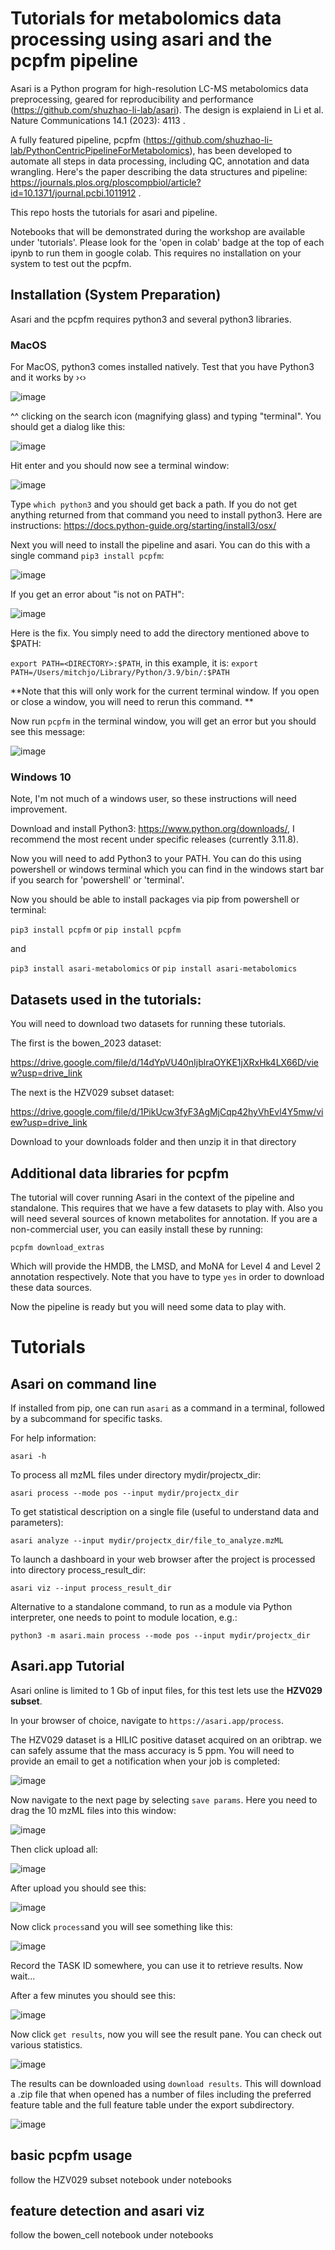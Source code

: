 # Tutorials for metabolomics data processing using asari and the pcpfm pipeline

Asari is a Python program for high-resolution LC-MS metabolomics data preprocessing, geared for reproducibility and performance (https://github.com/shuzhao-li-lab/asari). The design is explaiend in Li et al. Nature Communications 14.1 (2023): 4113 . 

A fully featured pipeline, pcpfm (https://github.com/shuzhao-li-lab/PythonCentricPipelineForMetabolomics), has been developed to automate all steps in data processing, including QC, annotation and data wrangling. Here's the paper describing the data structures and pipeline: https://journals.plos.org/ploscompbiol/article?id=10.1371/journal.pcbi.1011912 .

This repo hosts the tutorials for asari and pipeline.

Notebooks that will be demonstrated during the workshop are available under 'tutorials'. Please look for the 'open in colab' badge at the top of each ipynb to run them in google colab. This requires no installation on your system to test out the pcpfm.

## Installation (System Preparation)
Asari and the pcpfm requires python3 and several python3 libraries. 

### MacOS
For MacOS, python3 comes installed natively. Test that you have Python3 and it works by ›‹›

![image](https://github.com/shuzhao-li-lab/pcpfm_tutorials/assets/10132705/ec571548-7bdf-44b4-ae68-9b4a6aa6eb85)

^^ clicking on the search icon (magnifying glass) and typing "terminal". You should get a dialog like this:

![image](https://github.com/shuzhao-li-lab/pcpfm_tutorials/assets/10132705/0c08dc0a-dc99-4209-bfe5-c8bae8e4b503)

Hit enter and you should now see a terminal window:

![image](https://github.com/shuzhao-li-lab/pcpfm_tutorials/assets/10132705/02f67f74-8cb8-44b0-8792-c999c07e1ba8)

Type `which python3` and you should get back a path. If you do not get anything returned from that command you need to install python3. Here are instructions: https://docs.python-guide.org/starting/install3/osx/

Next you will need to install the pipeline and asari. You can do this with a single command `pip3 install pcpfm`: 

![image](https://github.com/shuzhao-li-lab/pcpfm_tutorials/assets/10132705/e9d9dee8-f7b3-4f28-ab77-fc0284fea53d)

If you get an error about "is not on PATH":

![image](https://github.com/shuzhao-li-lab/pcpfm_tutorials/assets/10132705/a1909a6d-b19f-457e-b005-39019d51d4bd)

Here is the fix. You simply need to add the directory mentioned above to $PATH:

`export PATH=<DIRECTORY>:$PATH`, in this example, it is: `export PATH=/Users/mitchjo/Library/Python/3.9/bin/:$PATH`

**Note that this will only work for the current terminal window. If you open or close a window, you will need to rerun this command. **

Now run `pcpfm` in the terminal window, you will get an error but you should see this message: 

![image](https://github.com/shuzhao-li-lab/pcpfm_tutorials/assets/10132705/4f5a640c-70fe-4525-bb71-8ac794dc71a5)


### Windows 10

Note, I'm not much of a windows user, so these instructions will need improvement. 

Download and install Python3: https://www.python.org/downloads/, I recommend the most recent under specific releases (currently 3.11.8).

Now you will need to add Python3 to your PATH. You can do this using powershell or windows terminal which you can find in the windows start bar if you search for 'powershell' or 'terminal'.

Now you should be able to install packages via pip from powershell or terminal:

`pip3 install pcpfm` or `pip install pcpfm`

and 

`pip3 install asari-metabolomics` or `pip install asari-metabolomics`


## Datasets used in the tutorials:

You will need to download two datasets for running these tutorials.

The first is the bowen_2023 dataset: 

https://drive.google.com/file/d/14dYpVU40nIjblraOYKE1jXRxHk4LX66D/view?usp=drive_link

The next is the HZV029 subset dataset:

https://drive.google.com/file/d/1PikUcw3fyF3AgMjCqp42hyVhEvl4Y5mw/view?usp=drive_link

Download to your downloads folder and then unzip it in that directory


## Additional data libraries for pcpfm

The tutorial will cover running Asari in the context of the pipeline and standalone. This requires that we have a few datasets to play with. Also you will need several sources of known metabolites for annotation. If you are a non-commercial user, you can easily install these by running:

`pcpfm download_extras`

Which will provide the HMDB, the LMSD, and MoNA for Level 4 and Level 2 annotation respectively. Note that you have to type `yes` in order to download these data sources. 

Now the pipeline is ready but you will need some data to play with. 


# Tutorials

## Asari on command line

If installed from pip, one can run `asari` as a command in a terminal, followed by a subcommand for specific tasks.

For help information:

`asari -h`

To process all mzML files under directory mydir/projectx_dir:

`asari process --mode pos --input mydir/projectx_dir`

To get statistical description on a single file (useful to understand data and parameters):

`asari analyze --input mydir/projectx_dir/file_to_analyze.mzML`

To launch a dashboard in your web browser after the project is processed into directory process_result_dir:

`asari viz --input process_result_dir`

Alternative to a standalone command, to run as a module via Python interpreter, one needs to point to module location, e.g.:

`python3 -m asari.main process --mode pos --input mydir/projectx_dir`

## Asari.app Tutorial

Asari online is limited to 1 Gb of input files, for this test lets use the **HZV029 subset**. 

In your browser of choice, navigate to `https://asari.app/process`.

The HZV029 dataset is a HILIC positive dataset acquired on an oribtrap. we can safely assume that the mass accuracy is 5 ppm. You will need to provide an email to get a notification when your job is completed:

![image](https://github.com/shuzhao-li-lab/pcpfm_tutorials/assets/10132705/bb5acbfa-1931-4832-85e1-adce7e09d404)

Now navigate to the next page by selecting `save params`. Here you need to drag the 10 mzML files into this window:

![image](https://github.com/shuzhao-li-lab/pcpfm_tutorials/assets/10132705/78c96f55-217d-4cc9-b1e9-d94502038c53)

Then click upload all: 

![image](https://github.com/shuzhao-li-lab/pcpfm_tutorials/assets/10132705/019be76a-0c59-4547-8773-ab79923eda98)

After upload you should see this:

![image](https://github.com/shuzhao-li-lab/pcpfm_tutorials/assets/10132705/e32fe1ff-652d-4a12-be33-c1d6ce28ecca)

Now click `process`and you will see something like this: 

![image](https://github.com/shuzhao-li-lab/pcpfm_tutorials/assets/10132705/76ee201e-7f83-4db9-bbc3-d3a42e47713a)

Record the TASK ID somewhere, you can use it to retrieve results. Now wait...

After a few minutes you should see this: 

![image](https://github.com/shuzhao-li-lab/pcpfm_tutorials/assets/10132705/f520659f-d3b6-4ec6-989b-c871f53b4758)

Now click `get results`, now you will see the result pane. You can check out various statistics. 

![image](https://github.com/shuzhao-li-lab/pcpfm_tutorials/assets/10132705/43919a67-f6dd-4032-8454-8666be8fac1b)

The results can be downloaded using `download results`. This will download a .zip file that when opened has a number of files including the preferred feature table and the full feature table under the export subdirectory. 

![image](https://github.com/shuzhao-li-lab/pcpfm_tutorials/assets/10132705/55c7f8b4-50f0-4df6-9a66-a2dc9a7a78fb)

## basic pcpfm usage

follow the HZV029 subset notebook under notebooks

## feature detection and asari viz

follow the bowen_cell notebook under notebooks





